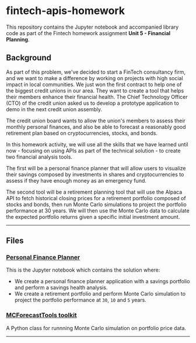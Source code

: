 # fintech-apis-homework 

This repository contains the Jupyter notebook and accompanied library code as part of the Fintech homework assignment **Unit 5 - Financial Planning**.

## Background

As part of this problem, we've decided to start a FinTech consultancy firm, and we want to make a difference by working on projects with high social impact in local communities. We just won the first contract to help one of the biggest credit unions in our area. They want to create a tool that helps their members enhance their financial health. The Chief Technology Officer (CTO) of the credit union asked us to develop a prototype application to demo in the next credit union assembly.

The credit union board wants to allow the union's members to assess their monthly personal finances, and also be able to forecast a reasonably good retirement plan based on cryptocurrencies, stocks, and bonds.

In this homework activity, we will use all the skills that we have learned until now - focusing on using APIs as part of the technical solution - to create two financial analysis tools.

The first will be a personal finance planner that will allow users to visualize their savings composed by investments in shares and cryptocurrencies to assess if they have enough money as an emergency fund.

The second tool will be a retirement planning tool that will use the Alpaca API to fetch historical closing prices for a retirement portfolio composed of stocks and bonds, then run Monte Carlo simulations to project the portfolio performance at 30 years. We will then use the Monte Carlo data to calculate the expected portfolio returns given a specific initial investment amount.

---

## Files

### [Personal Finance Planner](financial-planner.ipynb)

This is the Jupyter notebook which contains the solution where:

- We create a personal finance planner application with a savings portfolio and perform a savings health analysis.
- We create a retirement portfolio and perform Monte Carlo simulation to project the portfolio performance at `30`, `10` and `5` years.

### [MCForecastTools toolkit](MCForecastTools.py)

A Python class for runnning Monte Carlo simulation on portfolio price data.

---






